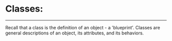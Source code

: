 # Classes: 

***

Recall that a class is the definition of an object - a  'blueprint'. Classes are general descriptions of an object, its attributes, and its behaviors. 